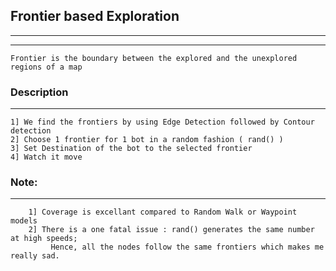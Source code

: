 
## Frontier based Exploration ##
--------------------------------

---

	Frontier is the boundary between the explored and the unexplored regions of a map

### Description ###
-------------------

	1] We find the frontiers by using Edge Detection followed by Contour detection
	2] Choose 1 frontier for 1 bot in a random fashion ( rand() )
	3] Set Destination of the bot to the selected frontier
	4] Watch it move
	
### Note: ###
-------------

		1] Coverage is excellant compared to Random Walk or Waypoint models
		2] There is a one fatal issue : rand() generates the same number at high speeds;
			 Hence, all the nodes follow the same frontiers which makes me really sad.


